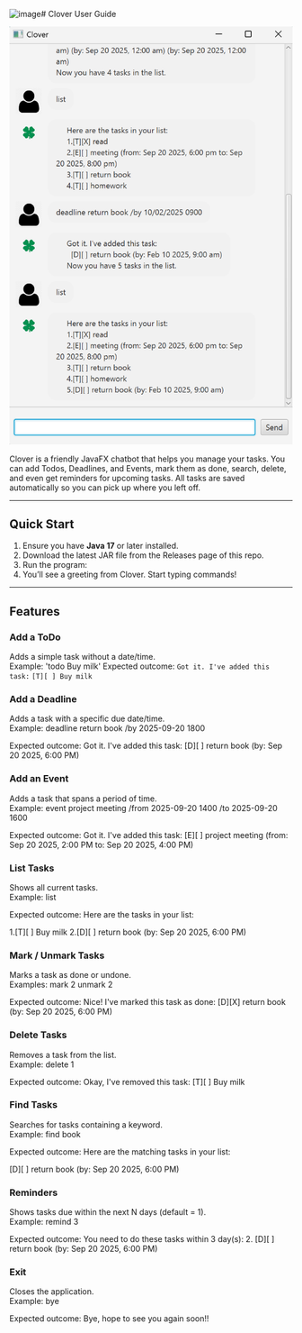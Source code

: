 <img width="500" height="201" alt="image" src="https://github.com/user-attachments/assets/238d958c-cc16-4046-ba86-9b4f2c75458a" /># Clover User Guide

![Clover UI](Ui.png)

Clover is a friendly JavaFX chatbot that helps you manage your tasks. You can add Todos, Deadlines, and Events, mark them as done, search, delete, and even get reminders for upcoming tasks. All tasks are saved automatically so you can pick up where you left off.

---

## Quick Start
1. Ensure you have **Java 17** or later installed.  
2. Download the latest JAR file from the Releases page of this repo.  
3. Run the program:
4. You’ll see a greeting from Clover. Start typing commands!

---

## Features

### Add a ToDo
Adds a simple task without a date/time.  
Example: 'todo Buy milk'
Expected outcome:
```Got it. I've added this task:```
```[T][ ] Buy milk ```



### Add a Deadline
Adds a task with a specific due date/time.  
Example:
deadline return book /by 2025-09-20 1800

Expected outcome:
Got it. I've added this task:
[D][ ] return book (by: Sep 20 2025, 6:00 PM)

### Add an Event
Adds a task that spans a period of time.  
Example:
event project meeting /from 2025-09-20 1400 /to 2025-09-20 1600

Expected outcome:
Got it. I've added this task:
[E][ ] project meeting (from: Sep 20 2025, 2:00 PM to: Sep 20 2025, 4:00 PM)

### List Tasks
Shows all current tasks.  
Example:
list

Expected outcome:
Here are the tasks in your list:

1.[T][ ] Buy milk
2.[D][ ] return book (by: Sep 20 2025, 6:00 PM)

### Mark / Unmark Tasks
Marks a task as done or undone.  
Examples:
mark 2
unmark 2

Expected outcome:
Nice! I've marked this task as done:
[D][X] return book (by: Sep 20 2025, 6:00 PM)


### Delete Tasks
Removes a task from the list.  
Example:
delete 1

Expected outcome:
Okay, I've removed this task:
[T][ ] Buy milk


### Find Tasks
Searches for tasks containing a keyword.  
Example:
find book


Expected outcome:
Here are the matching tasks in your list:

[D][ ] return book (by: Sep 20 2025, 6:00 PM)

### Reminders
Shows tasks due within the next N days (default = 1).  
Example:
remind 3


Expected outcome:
You need to do these tasks within 3 day(s):
2. [D][ ] return book (by: Sep 20 2025, 6:00 PM)


### Exit
Closes the application.  
Example:
bye

Expected outcome:
Bye, hope to see you again soon!!
